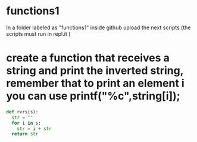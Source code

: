# functions1
In a folder labeled as "functions1" inside github upload the next scripts (the scripts must run in repl.it )
# create a function that receives a string and print the inverted string, remember that to print an element i you can use printf("%c",string[i]);
```python
def rvrs(s): 
  str = "" 
  for i in s: 
    str = i + str
  return str
 ```
